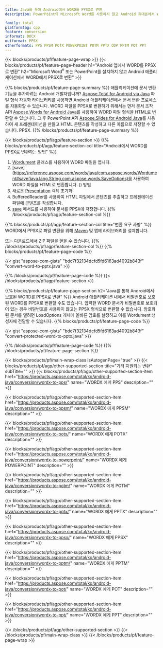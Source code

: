 ```yaml
---
title: Java를 통해 Android에서 WORD를 PPSX로 변환
description: PowerPoint의 Microsoft Word를 사용하지 않고 Android 휴대폰에서 WORD에서 PPSX로 변환

family: total
platformtag: cpp
feature: conversion
informat: DOCX
outformat: PPSX
otherformats: PPS PPSM POTX POWERPOINT POTM PPTX ODP PPTM POT PPT
---
```

{{< blocks/products/pf/feature-page-wrap >}}
{{< blocks/products/pf/feature-page-header h1="Android 앱에서 WORD를 PPSX로 변환" h2="Microsoft Word<sup>&reg;</sup> 또는 PowerPoint를 설치하지 않고 Android 애플리케이션에서 WORD에서 PPSX로 변환" >}}

{{% blocks/products/pf/feature-page-summary %}}
애플리케이션에 문서 변환 기능을 추가하려는 Android 개발자입니까? [Aspose.Total for Android via Java](https://products.aspose.com/total/android-java/) 파일 형식 자동화 라이브러리를 사용하면 Android 애플리케이션에서 문서 변환 프로세스를 자동화할 수 있습니다. WORD 파일을 PPSX로 변환하기 위해서는 먼저 문서 조작 API [Aspose.Words for Android Java](https://products.aspose.com/words/android-java/)를 사용하여 WORD 파일 형식을 HTML로 변환할 수 있습니다. 그 후 PowerPoint API [Aspose.Slides for Android Java](https://products.aspose.com/slides/android-java/)를 사용하여 새 프레젠테이션을 만들고 HTML 콘텐츠를 작성하고 다른 이름으로 저장할 수 있습니다. PPSX. 
{{% /blocks/products/pf/feature-page-summary  %}}

{{< blocks/products/pf/agp/feature-section >}}
{{% blocks/products/pf/agp/feature-section-col title="Android에서 WORD를 PPSX로 변환하는 방법" %}}
1. [Wordument](https://reference.aspose.com/words/java/com.aspose.words/Wordument) 클래스를 사용하여 WORD 파일을 엽니다.
2. [save](https://reference.aspose.com/words/java/com.aspose.words/Wordument#save(java.lang.String,com.aspose.words.SaveOptions)을 사용하여 WORD 파일을 HTML로 변환합니다. )) 방법
3. 새로운 [Presentation](https://reference.aspose.com/slides/java/com.aspose.slides/Presentation) 객체 초기화
5. BufferedReader를 사용하여 HTML 파일에서 콘텐츠를 추출하고 프레젠테이션 파일에 콘텐츠를 작성합니다.
6. [save](https://reference.aspose.com/slides/java/com.aspose.slides/Presentation#save-java.io.OutputStream-int-) 메서드를 사용하여 문서를 PPSX에 저장합니다.
{{% /blocks/products/pf/agp/feature-section-col %}}

{{% blocks/products/pf/agp/feature-section-col title="변환 요구 사항" %}}
WORD에서 PPSX로 파일 변환을 위해 [Maven](https://repository.aspose.com/webapp/#/artifacts/browse/tree/General/repo/com/aspose/aspose-total) 및 앱에 라이브러리를 설치합니다.

또는 [다운로드](https://downloads.aspose.com/total/androidjava)에서 ZIP 파일을 얻을 수 있습니다.
{{% /blocks/products/pf/agp/feature-section-col %}}
{{% blocks/products/pf/feature-page-code %}}

{{< gist "aspose-com-gists" "bdc7f32134dcfd5fd6163ad4092b843f" "convert-word-to-pptx.java" >}}



{{% /blocks/products/pf/feature-page-code %}}
{{< /blocks/products/pf/agp/feature-section >}}

{{% blocks/products/pf/feature-page-section  h2="Java를 통해 Android에서 보호된 WORD를 PPSX로 변환" %}}
Android 애플리케이션 내에서 비밀번호로 보호된 WORD를 PPSX로 변환할 수도 있습니다. 입력한 WORD 문서가 비밀번호로 보호되어 있는 경우 비밀번호를 사용하지 않고는 PPSX 형식으로 변환할 수 없습니다. 암호화된 문서를 열려면 LoadOptions 개체에 올바른 암호를 설정하고 이를 Wordument 생성자에 전달할 수 있습니다.
{{% blocks/products/pf/feature-page-code %}}

{{< gist "aspose-com-gists" "bdc7f32134dcfd5fd6163ad4092b843f" "convert-protected-word-to-pptx.java" >}}

{{% /blocks/products/pf/feature-page-code  %}}
{{% /blocks/products/pf/feature-page-section %}}

{{< blocks/products/pf/main-wrap-class isAutogenPage="true" >}}
{{< blocks/products/pf/agp/other-supported-section title="기타 지원되는 변환" subTitle="" >}}
{{< blocks/products/pf/agp/other-supported-section-item href="https://products.aspose.com/total/ko/android-java/conversion/wordx-to-pps/" name="WORDX 에게 PPS" description="" >}}

{{< blocks/products/pf/agp/other-supported-section-item href="https://products.aspose.com/total/ko/android-java/conversion/wordx-to-ppsm/" name="WORDX 에게 PPSM" description="" >}}

{{< blocks/products/pf/agp/other-supported-section-item href="https://products.aspose.com/total/ko/android-java/conversion/wordx-to-potx/" name="WORDX 에게 POTX" description="" >}}

{{< blocks/products/pf/agp/other-supported-section-item href="https://products.aspose.com/total/ko/android-java/conversion/wordx-to-powerpoint/" name="WORDX 에게 POWERPOINT" description="" >}}

{{< blocks/products/pf/agp/other-supported-section-item href="https://products.aspose.com/total/ko/android-java/conversion/wordx-to-potm/" name="WORDX 에게 POTM" description="" >}}

{{< blocks/products/pf/agp/other-supported-section-item href="https://products.aspose.com/total/ko/android-java/conversion/wordx-to-pptx/" name="WORDX 에게 PPTX" description="" >}}

{{< blocks/products/pf/agp/other-supported-section-item href="https://products.aspose.com/total/ko/android-java/conversion/wordx-to-ppsx/" name="WORDX 에게 PPSX" description="" >}}

{{< blocks/products/pf/agp/other-supported-section-item href="https://products.aspose.com/total/ko/android-java/conversion/wordx-to-pptm/" name="WORDX 에게 PPTM" description="" >}}

{{< blocks/products/pf/agp/other-supported-section-item href="https://products.aspose.com/total/ko/android-java/conversion/wordx-to-pot/" name="WORDX 에게 POT" description="" >}}

{{< blocks/products/pf/agp/other-supported-section-item href="https://products.aspose.com/total/ko/android-java/conversion/wordx-to-ppt/" name="WORDX 에게 PPT" description="" >}}


{{< /blocks/products/pf/agp/other-supported-section >}}
{{< /blocks/products/pf/main-wrap-class >}}
{{< /blocks/products/pf/feature-page-wrap >}}